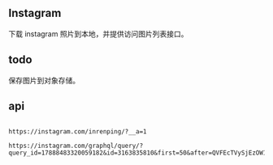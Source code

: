 ## Instagram

下载 instagram 照片到本地，并提供访问图片列表接口。

## todo

保存图片到对象存储。

## api
~~~

https://instagram.com/inrenping/?__a=1

https://instagram.com/graphql/query/?query_id=17888483320059182&id=3163835810&first=50&after=QVFEcTVySjEzOW1Ick4xTDQ3aXlZdXFKUUNhcWY0eTJnWTc1Ym84ZVE3S1N4MUprVU9ZZDBOVmQ0VjdTVlFRUjRxY19qb3ZuZG1lNFVtZXpKTi1odlc3WQ==

~~~